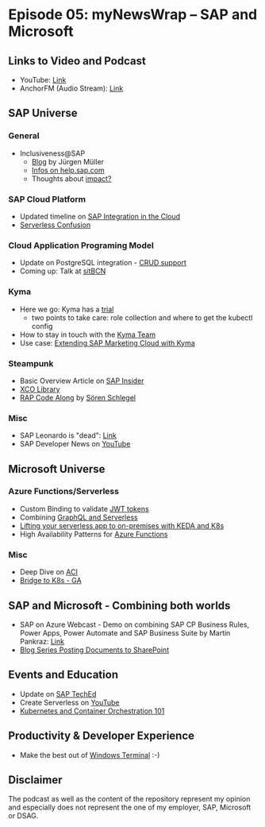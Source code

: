 # Episode 05: myNewsWrap – SAP and Microsoft 

## Links to Video and Podcast
* YouTube: [Link](https://youtu.be/fCrkLiJjvR4) 
* AnchorFM (Audio Stream): [Link](https://anchor.fm/christian-lechner/episodes/myNewsWrap--SAP-and-Microsoft-Episode-05-ekge90) 

## SAP Universe

### General
* Inclusiveness@SAP
    * [Blog](https://blogs.sap.com/2020/09/11/making-the-software-industry-a-little-more-inclusive/) by Jürgen Müller
    * [Infos on help.sap.com](https://help.sap.com/doc/b0322267728e48a28b0c8ee7dd1ab4c7/1.0/en-US/Inclusive%20Language%20Guidelines.pdf)
    * Thoughts about [impact?](https://blogs.sap.com/2020/09/29/sap-abandones-some-racist-language-and-no-one-seems-to-care/) 

### SAP Cloud Platform
* Updated timeline on [SAP Integration in the Cloud](https://www.sap.com/documents/2020/02/520ea921-847d-0010-87a3-c30de2ffd8ff.html)
* [Serverless Confusion](https://blogs.sap.com/2020/09/21/sap-cloud-platform-extension-factory-serverless-runtime-function-as-a-service-faas/)

### Cloud Application Programing Model
* Update on PostgreSQL integration - [CRUD support](https://twitter.com/wolf_gregor/status/1309828836431929350?s=20)
* Coming up: Talk at [sitBCN](https://twitter.com/wolf_gregor/status/1310606391284051975?s=20) 

### Kyma
* Here we go: Kyma has a [trial](https://twitter.com/mado0803/status/1309534133392150529?s=20)
    * two points to take care: role collection and where to get the kubectl config
* How to stay in touch with the [Kyma Team](https://blogs.sap.com/2020/10/01/staying-in-touch-with-the-kyma-team/)
* Use case: [Extending SAP Marketing Cloud with Kyma](https://blogs.sap.com/2020/09/30/use-sap-cloud-platform-kyma-runtime-to-extend-sap-marketing-cloud/)

### Steampunk
* Basic Overview Article on [SAP Insider](https://www.sapinsideronline.com/articles/make-the-move-to-sap-cloud-platform-abap-environment-with-confidence/)
* [XCO Library](https://blogs.sap.com/2020/09/21/introducing-the-xco-library-cloud-platform-edition/)
* [RAP Code Along](https://github.com/soschlegel/abap.livecoding) by [Sören Schlegel](https://github.com/soschlegel) 

### Misc
* SAP Leonardo is "dead": [Link](https://e3zine.com/e-3-interview-with-sap-cto-jurgen-muller/)
* SAP Developer News on [YouTube](https://youtu.be/sS2sFknfkHY)

## Microsoft Universe

### Azure Functions/Serverless
* Custom Binding to validate [JWT tokens](https://hexmaster.nl/posts/az-func-jwt-validator-binding/)
* Combining [GraphQL and Serverless](https://dev.to/azure/graphql-and-serverless-walk-into-a-bar-a-recipe-to-infinitely-scale-apis-1gcm)
* [Lifting your serverless app to on-premises with KEDA and K8s](https://medium.com/microsoftazure/lifting-function-to-kubernetes-with-keda-e24de86fca2e)
* High Availability Patterns for [Azure Functions](https://docs.microsoft.com/en-us/azure/azure-functions/functions-geo-disaster-recovery)

### Misc
* Deep Dive on [ACI](https://twitter.com/azurefriday/status/1310620920025722881?s=20)
* [Bridge to K8s - GA](https://devblogs.microsoft.com/visualstudio/bridge-to-kubernetes-ga/)

## SAP and Microsoft - Combining both worlds
* SAP on Azure Webcast - Demo on combining SAP CP Business Rules, Power Apps, Power Automate and SAP Business Suite by Martin Pankraz: [Link](https://youtu.be/Nha5uwE6K9Q?t=1756)
* [Blog Series Posting Documents to SharePoint](https://blogs.sap.com/2020/09/29/blog-series-posting-documents-to-sharepoint/)

## Events and Education
* Update on [SAP TechEd](https://events.sap.com/teched-global/en/home)
* Create Serverless on [YouTube](https://youtu.be/mDnpz-gFFc8)
* [Kubernetes and Container Orchestration 101](https://youtu.be/3RTvoI-A7UQ)

## Productivity & Developer Experience
* Make the best out of [Windows Terminal](https://twitter.com/unixterminal/status/1310610408533827585?s=20) :-)

## Disclaimer
The podcast as well as the content of the repository represent my opinion and especially does not represent the one of my employer, SAP, Microsoft or DSAG. 